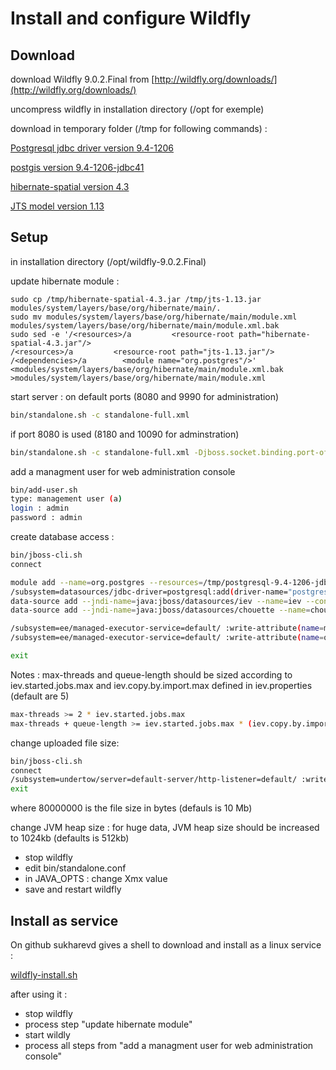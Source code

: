# Install and configure Wildfly


Download
--------
download Wildfly 9.0.2.Final from [http://wildfly.org/downloads/](http://wildfly.org/downloads/)

uncompress wildfly in installation directory (/opt for exemple)

download in temporary folder (/tmp for following commands) : 

[Postgresql jdbc driver version 9.4-1206](http://mvnrepository.com/artifact/org.postgresql/postgresql/9.4-1206-jdbc41)

[postgis version 9.4-1206-jdbc41](http://mvnrepository.com/artifact/net.postgis/postgis-jdbc/9.4-1206-jdbc41)

[hibernate-spatial version 4.3](http://www.hibernatespatial.org/repository/org/hibernate/hibernate-spatial/4.3/)

[JTS model version 1.13](http://mvnrepository.com/artifact/com.vividsolutions/jts/1.13)


Setup
-----

in installation directory (/opt/wildfly-9.0.2.Final)

update hibernate module :
```
sudo cp /tmp/hibernate-spatial-4.3.jar /tmp/jts-1.13.jar modules/system/layers/base/org/hibernate/main/.
sudo mv modules/system/layers/base/org/hibernate/main/module.xml modules/system/layers/base/org/hibernate/main/module.xml.bak
sudo sed -e '/<resources>/a         <resource-root path="hibernate-spatial-4.3.jar"/>
/<resources>/a         <resource-root path="jts-1.13.jar"/>
/<dependencies>/a        <module name="org.postgres"/>' <modules/system/layers/base/org/hibernate/main/module.xml.bak >modules/system/layers/base/org/hibernate/main/module.xml
```

start server : 
on default ports (8080 and 9990 for administration)
```sh
bin/standalone.sh -c standalone-full.xml
```
if port 8080 is used (8180 and 10090 for adminstration)
```sh
bin/standalone.sh -c standalone-full.xml -Djboss.socket.binding.port-offset=100
```
add a managment user for web administration console
```sh
bin/add-user.sh
type: management user (a)
login : admin
password : admin
```

create database access :
```sh
bin/jboss-cli.sh
connect

module add --name=org.postgres --resources=/tmp/postgresql-9.4-1206-jdbc41.jar:/tmp/postgis-jdbc-2.2.1.jar --dependencies=javax.api,javax.transaction.api
/subsystem=datasources/jdbc-driver=postgresql:add(driver-name="postgresql",driver-module-name="org.postgres",driver-xa-datasource-class-name=org.postgresql.xa.PGXADataSource)
data-source add --jndi-name=java:jboss/datasources/iev --name=iev --connection-url=jdbc:postgresql://localhost:5432/iev  --driver-name=postgresql --user-name=chouette --password=chouette
data-source add --jndi-name=java:jboss/datasources/chouette --name=chouette --connection-url=jdbc:postgresql_postGIS://localhost:5432/chouette2 --driver-class=org.postgis.DriverWrapper --driver-name=postgresql --user-name=chouette --password=chouette --max-pool-size=30

/subsystem=ee/managed-executor-service=default/ :write-attribute(name=max-threads,value=15)
/subsystem=ee/managed-executor-service=default/ :write-attribute(name=queue-length,value=15)

exit
```
Notes : 
max-threads and queue-length should be sized according to iev.started.jobs.max and iev.copy.by.import.max defined in iev.properties (default are 5)
```sh
max-threads >= 2 * iev.started.jobs.max
max-threads + queue-length >= iev.started.jobs.max * (iev.copy.by.import.max + 1)
```

change uploaded file size: 

```sh
bin/jboss-cli.sh
connect
/subsystem=undertow/server=default-server/http-listener=default/ :write-attribute(name=max-post-size, value=80000000)
exit
```
where 80000000 is the file size in bytes (defauls is 10 Mb)

change JVM heap size :
for huge data, JVM heap size should be increased to 1024kb (defaults is 512kb)

* stop wildfly
* edit bin/standalone.conf
* in JAVA_OPTS : change Xmx value
* save and restart wildfly

Install as service
------------------

On github sukharevd gives a shell to download and install as a linux service :

[wildfly-install.sh](https://gist.github.com/sukharevd/6087988)

after using it : 
* stop wildfly
* process step "update hibernate module" 
* start wildly
* process all steps from "add a managment user for web administration console"
